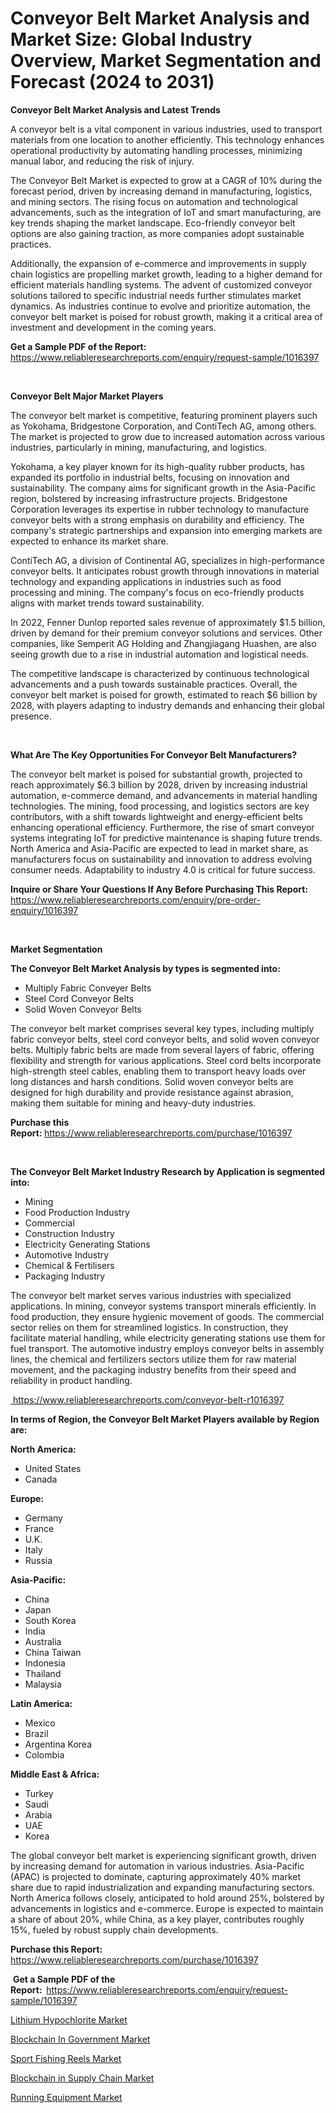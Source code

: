 <p><h1>Conveyor Belt Market Analysis and Market Size: Global Industry Overview, Market Segmentation and Forecast (2024 to 2031)</h1></p><p><strong>Conveyor Belt Market Analysis and Latest Trends</strong></p>
<p><p>A conveyor belt is a vital component in various industries, used to transport materials from one location to another efficiently. This technology enhances operational productivity by automating handling processes, minimizing manual labor, and reducing the risk of injury.</p><p>The Conveyor Belt Market is expected to grow at a CAGR of 10% during the forecast period, driven by increasing demand in manufacturing, logistics, and mining sectors. The rising focus on automation and technological advancements, such as the integration of IoT and smart manufacturing, are key trends shaping the market landscape. Eco-friendly conveyor belt options are also gaining traction, as more companies adopt sustainable practices.</p><p>Additionally, the expansion of e-commerce and improvements in supply chain logistics are propelling market growth, leading to a higher demand for efficient materials handling systems. The advent of customized conveyor solutions tailored to specific industrial needs further stimulates market dynamics. As industries continue to evolve and prioritize automation, the conveyor belt market is poised for robust growth, making it a critical area of investment and development in the coming years.</p></p>
<p><strong>Get a Sample PDF of the Report:&nbsp;</strong> <a href="https://www.reliableresearchreports.com/enquiry/request-sample/1016397?utm_campaign=112&utm_medium=2&utm_source=Github&utm_content=ia&utm_term=14112024&utm_id=conveyor-belt">https://www.reliableresearchreports.com/enquiry/request-sample/1016397</a></p>
<p>&nbsp;</p>
<p><strong>Conveyor Belt Major Market Players</strong></p>
<p><p>The conveyor belt market is competitive, featuring prominent players such as Yokohama, Bridgestone Corporation, and ContiTech AG, among others. The market is projected to grow due to increased automation across various industries, particularly in mining, manufacturing, and logistics.</p><p>Yokohama, a key player known for its high-quality rubber products, has expanded its portfolio in industrial belts, focusing on innovation and sustainability. The company aims for significant growth in the Asia-Pacific region, bolstered by increasing infrastructure projects. Bridgestone Corporation leverages its expertise in rubber technology to manufacture conveyor belts with a strong emphasis on durability and efficiency. The company's strategic partnerships and expansion into emerging markets are expected to enhance its market share. </p><p>ContiTech AG, a division of Continental AG, specializes in high-performance conveyor belts. It anticipates robust growth through innovations in material technology and expanding applications in industries such as food processing and mining. The company's focus on eco-friendly products aligns with market trends toward sustainability.</p><p>In 2022, Fenner Dunlop reported sales revenue of approximately $1.5 billion, driven by demand for their premium conveyor solutions and services. Other companies, like Semperit AG Holding and Zhangjiagang Huashen, are also seeing growth due to a rise in industrial automation and logistical needs. </p><p>The competitive landscape is characterized by continuous technological advancements and a push towards sustainable practices. Overall, the conveyor belt market is poised for growth, estimated to reach $6 billion by 2028, with players adapting to industry demands and enhancing their global presence.</p></p>
<p>&nbsp;</p>
<p><strong>What Are The Key Opportunities For Conveyor Belt Manufacturers?</strong></p>
<p><p>The conveyor belt market is poised for substantial growth, projected to reach approximately $6.3 billion by 2028, driven by increasing industrial automation, e-commerce demand, and advancements in material handling technologies. The mining, food processing, and logistics sectors are key contributors, with a shift towards lightweight and energy-efficient belts enhancing operational efficiency. Furthermore, the rise of smart conveyor systems integrating IoT for predictive maintenance is shaping future trends. North America and Asia-Pacific are expected to lead in market share, as manufacturers focus on sustainability and innovation to address evolving consumer needs. Adaptability to industry 4.0 is critical for future success.</p></p>
<p><strong>Inquire or Share Your Questions If Any Before Purchasing This Report:</strong> <a href="https://www.reliableresearchreports.com/enquiry/pre-order-enquiry/1016397?utm_campaign=112&utm_medium=2&utm_source=Github&utm_content=ia&utm_term=14112024&utm_id=conveyor-belt">https://www.reliableresearchreports.com/enquiry/pre-order-enquiry/1016397</a></p>
<p>&nbsp;</p>
<p><strong>Market Segmentation</strong></p>
<p><strong>The Conveyor Belt Market Analysis by types is segmented into:</strong></p>
<p><ul><li>Multiply Fabric Conveyer Belts</li><li>Steel Cord Conveyor Belts</li><li>Solid Woven Conveyor Belts</li></ul></p>
<p><p>The conveyor belt market comprises several key types, including multiply fabric conveyor belts, steel cord conveyor belts, and solid woven conveyor belts. Multiply fabric belts are made from several layers of fabric, offering flexibility and strength for various applications. Steel cord belts incorporate high-strength steel cables, enabling them to transport heavy loads over long distances and harsh conditions. Solid woven conveyor belts are designed for high durability and provide resistance against abrasion, making them suitable for mining and heavy-duty industries.</p></p>
<p><strong>Purchase this Report:&nbsp;</strong><a href="https://www.reliableresearchreports.com/purchase/1016397?utm_campaign=112&utm_medium=2&utm_source=Github&utm_content=ia&utm_term=14112024&utm_id=conveyor-belt">https://www.reliableresearchreports.com/purchase/1016397</a></p>
<p>&nbsp;</p>
<p><strong>The Conveyor Belt Market Industry Research by Application is segmented into:</strong></p>
<p><ul><li>Mining</li><li>Food Production Industry</li><li>Commercial</li><li>Construction Industry</li><li>Electricity Generating Stations</li><li>Automotive Industry</li><li>Chemical & Fertilisers</li><li>Packaging Industry</li></ul></p>
<p><p>The conveyor belt market serves various industries with specialized applications. In mining, conveyor systems transport minerals efficiently. In food production, they ensure hygienic movement of goods. The commercial sector relies on them for streamlined logistics. In construction, they facilitate material handling, while electricity generating stations use them for fuel transport. The automotive industry employs conveyor belts in assembly lines, the chemical and fertilizers sectors utilize them for raw material movement, and the packaging industry benefits from their speed and reliability in product handling.</p></p>
<p><a href="https://www.reliableresearchreports.com/conveyor-belt-r1016397?utm_campaign=112&utm_medium=2&utm_source=Github&utm_content=ia&utm_term=14112024&utm_id=conveyor-belt">&nbsp;https://www.reliableresearchreports.com/conveyor-belt-r1016397</a></p>
<p><strong>In terms of Region, the Conveyor Belt Market Players available by Region are:</strong></p>
<p>
    <p> <strong> North America: </strong>
        <ul>
            <li>United States</li>
            <li>Canada</li>
        </ul>
        </p> 
    <p> <strong> Europe: </strong>
        <ul>
            <li>Germany</li>
            <li>France</li>
            <li>U.K.</li>
            <li>Italy</li>
            <li>Russia</li>
        </ul>
        </p> 
    <p> <strong> Asia-Pacific: </strong>
        <ul>
            <li>China</li>
            <li>Japan</li>
            <li>South Korea</li>
            <li>India</li>
            <li>Australia</li>
            <li>China Taiwan</li>
            <li>Indonesia</li>
            <li>Thailand</li>
            <li>Malaysia</li>
        </ul>
        </p> 
    <p> <strong> Latin America: </strong>
        <ul>
            <li>Mexico</li>
            <li>Brazil</li>
            <li>Argentina Korea</li>
            <li>Colombia</li>
        </ul>
        </p> 
    <p> <strong> Middle East & Africa: </strong>
        <ul>
            <li>Turkey</li>
            <li>Saudi</li>
            <li>Arabia</li>
            <li>UAE</li>
            <li>Korea</li>
        </ul>
    </p>
    </p>
<p><p>The global conveyor belt market is experiencing significant growth, driven by increasing demand for automation in various industries. Asia-Pacific (APAC) is projected to dominate, capturing approximately 40% market share due to rapid industrialization and expanding manufacturing sectors. North America follows closely, anticipated to hold around 25%, bolstered by advancements in logistics and e-commerce. Europe is expected to maintain a share of about 20%, while China, as a key player, contributes roughly 15%, fueled by robust supply chain developments.</p></p>
<p><strong>Purchase this Report: </strong><a href="https://www.reliableresearchreports.com/purchase/1016397?utm_campaign=112&utm_medium=2&utm_source=Github&utm_content=ia&utm_term=14112024&utm_id=conveyor-belt">https://www.reliableresearchreports.com/purchase/1016397</a></p>
<p>&nbsp;<strong>Get a Sample PDF of the Report:&nbsp;&nbsp;</strong><a href="https://www.reliableresearchreports.com/enquiry/request-sample/1016397?utm_campaign=112&utm_medium=2&utm_source=Github&utm_content=ia&utm_term=14112024&utm_id=conveyor-belt">https://www.reliableresearchreports.com/enquiry/request-sample/1016397</a></p>
<p><strong></strong></p>
<p><p><a href="https://github.com/santosh758595/Market-Research-Report-List-6/blob/main/lithium-hypochlorite-market.md?utm_campaign=112&utm_medium=2&utm_source=Github&utm_content=ia&utm_term=14112024&utm_id=conveyor-belt">Lithium Hypochlorite Market</a></p><p><a href="https://issuu.com/reportprime-2/docs/blockchain-in-government-market-siz_baa448c3564ceb?utm_campaign=112&utm_medium=2&utm_source=Github&utm_content=ia&utm_term=14112024&utm_id=conveyor-belt">Blockchain In Government Market</a></p><p><a href="https://www.linkedin.com/pulse/comprehensive-sport-fishing-reels-market-report-regional-analysis-i0yqc?utm_campaign=112&utm_medium=2&utm_source=Github&utm_content=ia&utm_term=14112024&utm_id=conveyor-belt">Sport Fishing Reels Market</a></p><p><a href="https://issuu.com/reportprime-2/docs/blockchain-in-supply-chain-market-s_ab3ec611e20764?utm_campaign=112&utm_medium=2&utm_source=Github&utm_content=ia&utm_term=14112024&utm_id=conveyor-belt">Blockchain in Supply Chain Market</a></p><p><a href="https://www.linkedin.com/pulse/investment-opportunities-running-equipment-sector-risk-o916c?utm_campaign=112&utm_medium=2&utm_source=Github&utm_content=ia&utm_term=14112024&utm_id=conveyor-belt">Running Equipment Market</a></p></p>